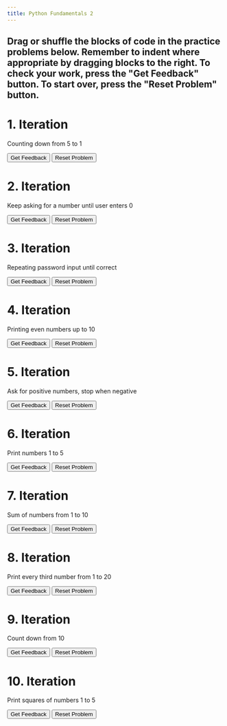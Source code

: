 ```yaml
---
title: Python Fundamentals 2
---
```

<h2>Drag or shuffle the blocks of code in the practice problems below. Remember to indent where appropriate by dragging blocks to the right.
To check your work, press the "Get Feedback" button. To start over, press the "Reset Problem" button.</h2>
<h1>1. Iteration</h1>
<p>Counting down from 5 to 1</p>
<div id="gary1-sortableTrash" class="sortable-code"></div> 
<div id="gary1-sortable" class="sortable-code"></div> 
<div style="clear:both;"></div> 
<p> 
    <input id="gary1-feedbackLink" value="Get Feedback" type="button" /> 
    <input id="gary1-newInstanceLink" value="Reset Problem" type="button" /> 
</p> 
<script type="text/javascript"> 
(function(){
  var puzzlenum = 1;
  var initial = "num = 5\n" +
    "while num > 0:\n" +
    "    print(num)\n" +
    "    num -= 1\n" +
    "print(\"Blast off!\")\n" +
    "num == 0 #distractor\n" +
    "print num #distractor";
  var parsonsPuzzle = new ParsonsWidget({
    "sortableId": "gary" + puzzlenum + "-sortable",
    "max_wrong_lines": 10,
    "grader": ParsonsWidget._graders.LineBasedGrader,
    "exec_limit": 2500,
    "can_indent": true,
    "x_indent": 50,
    "lang": "en",
    "show_feedback": true,
    "trashId": "gary" + puzzlenum + "-sortableTrash"
  });
  parsonsPuzzle.init(initial);
  parsonsPuzzle.shuffleLines();
  $("#gary" + puzzlenum + "-newInstanceLink").click(function(event){ 
      event.preventDefault(); 
      parsonsPuzzle.shuffleLines(); 
  }); 
  $("#gary" + puzzlenum + "-feedbackLink").click(function(event){ 
      event.preventDefault(); 
      parsonsPuzzle.getFeedback(); 
  }); 
})(); 
</script>

<h1>2. Iteration</h1>
<p>Keep asking for a number until user enters 0</p>
<div id="gary2-sortableTrash" class="sortable-code"></div> 
<div id="gary2-sortable" class="sortable-code"></div> 
<div style="clear:both;"></div> 
<p> 
    <input id="gary2-feedbackLink" value="Get Feedback" type="button" /> 
    <input id="gary2-newInstanceLink" value="Reset Problem" type="button" /> 
</p> 
<script type="text/javascript"> 
(function(){
  var puzzlenum = 2;
  var initial =
    "num = int(input(\"Enter a number: \"))\n" +
    "while num != 0:\n" +
    "    print(\"You entered:\", num)\n" +
    "    num = int(input(\"Enter a number: \"))\n" +
    "if num > 0: #distractor\n" +
    "print(\"Loop ended\")\n" +
    "while num = 0 #distractor";
  var parsonsPuzzle = new ParsonsWidget({
    "sortableId": "gary" + puzzlenum + "-sortable",
    "max_wrong_lines": 10,
    "grader": ParsonsWidget._graders.LineBasedGrader,
    "exec_limit": 2500,
    "can_indent": true,
    "x_indent": 50,
    "lang": "en",
    "show_feedback": true,
    "trashId": "gary" + puzzlenum + "-sortableTrash"
  });
  parsonsPuzzle.init(initial);
  parsonsPuzzle.shuffleLines();
  $("#gary" + puzzlenum + "-newInstanceLink").click(function(event){ 
      event.preventDefault(); 
      parsonsPuzzle.shuffleLines(); 
  }); 
  $("#gary" + puzzlenum + "-feedbackLink").click(function(event){ 
      event.preventDefault(); 
      parsonsPuzzle.getFeedback(); 
  }); 
})(); 
</script>

<h1>3. Iteration</h1>
<p>Repeating password input until correct</p>
<div id="gary3-sortableTrash" class="sortable-code"></div> 
<div id="gary3-sortable" class="sortable-code"></div> 
<div style="clear:both;"></div> 
<p> 
    <input id="gary3-feedbackLink" value="Get Feedback" type="button" /> 
    <input id="gary3-newInstanceLink" value="Reset Problem" type="button" /> 
</p> 
<script type="text/javascript"> 
(function(){
  var puzzlenum = 3;
  var initial =
    "password = \"python123\"\n" +
    "guess = input(\"Enter password: \")\n" +
    "while guess != password:\n" +
    "    print(\"Wrong password. Try again.\")\n" +
    "    guess = input(\"Enter password: \")\n" +
    "print(\"Access granted!\")\n" +
    "while guess = password: #distractor\n" +
    "print(\"Wrong password\") #distractor";
  var parsonsPuzzle = new ParsonsWidget({
    "sortableId": "gary" + puzzlenum + "-sortable",
    "max_wrong_lines": 10,
    "grader": ParsonsWidget._graders.LineBasedGrader,
    "exec_limit": 2500,
    "can_indent": true,
    "x_indent": 50,
    "lang": "en",
    "show_feedback": true,
    "trashId": "gary" + puzzlenum + "-sortableTrash"
  });
  parsonsPuzzle.init(initial);
  parsonsPuzzle.shuffleLines();
  $("#gary" + puzzlenum + "-newInstanceLink").click(function(event){ 
      event.preventDefault(); 
      parsonsPuzzle.shuffleLines(); 
  }); 
  $("#gary" + puzzlenum + "-feedbackLink").click(function(event){ 
      event.preventDefault(); 
      parsonsPuzzle.getFeedback(); 
  }); 
})(); 
</script>

<h1>4. Iteration</h1>
<p>Printing even numbers up to 10</p>
<div id="gary4-sortableTrash" class="sortable-code"></div> 
<div id="gary4-sortable" class="sortable-code"></div> 
<div style="clear:both;"></div> 
<p> 
    <input id="gary4-feedbackLink" value="Get Feedback" type="button" /> 
    <input id="gary4-newInstanceLink" value="Reset Problem" type="button" /> 
</p> 
<script type="text/javascript"> 
(function(){
  var puzzlenum = 4;
  var initial = 
    "num = 2\n" +
    "while num <= 10:\n" +
    "    print(num)\n" +
    "    num += 2\n" +
    "num += 3 #distractor\n" +
    "print(num) #distractor";
  var parsonsPuzzle = new ParsonsWidget({
    "sortableId": "gary" + puzzlenum + "-sortable",
    "max_wrong_lines": 10,
    "grader": ParsonsWidget._graders.LineBasedGrader,
    "exec_limit": 2500,
    "can_indent": true,
    "x_indent": 50,
    "lang": "en",
    "show_feedback": true,
    "trashId": "gary" + puzzlenum + "-sortableTrash"
  });
  parsonsPuzzle.init(initial);
  parsonsPuzzle.shuffleLines();
  $("#gary" + puzzlenum + "-newInstanceLink").click(function(event){ 
      event.preventDefault(); 
      parsonsPuzzle.shuffleLines(); 
  }); 
  $("#gary" + puzzlenum + "-feedbackLink").click(function(event){ 
      event.preventDefault(); 
      parsonsPuzzle.getFeedback(); 
  }); 
})(); 
</script>

<h1>5. Iteration</h1>
<p>Ask for positive numbers, stop when negative</p>
<div id="gary5-sortableTrash" class="sortable-code"></div> 
<div id="gary5-sortable" class="sortable-code"></div> 
<div style="clear:both;"></div> 
<p> 
    <input id="gary5-feedbackLink" value="Get Feedback" type="button" /> 
    <input id="gary5-newInstanceLink" value="Reset Problem" type="button" /> 
</p> 
<script type="text/javascript"> 
(function(){
  var puzzlenum = 5;
  var initial = "# Ask for positive numbers, stop when negative\n" +
    "num = int(input(\"Enter a positive number: \"))\n" +
    "while num >= 0:\n" +
    "    print(\"You entered:\", num)\n" +
    "    num = int(input(\"Enter a positive number: \"))\n" +
    "print(\"Negative number entered. Stopping.\")\n" +
    "num > 0 #distractor\n" +
    "while num < 0: #distractor";
  var parsonsPuzzle = new ParsonsWidget({
    "sortableId": "gary" + puzzlenum + "-sortable",
    "max_wrong_lines": 10,
    "grader": ParsonsWidget._graders.LineBasedGrader,
    "exec_limit": 2500,
    "can_indent": true,
    "x_indent": 50,
    "lang": "en",
    "show_feedback": true,
    "trashId": "gary" + puzzlenum + "-sortableTrash"
  });
  parsonsPuzzle.init(initial);
  parsonsPuzzle.shuffleLines();
  $("#gary" + puzzlenum + "-newInstanceLink").click(function(event){ 
      event.preventDefault(); 
      parsonsPuzzle.shuffleLines(); 
  }); 
  $("#gary" + puzzlenum + "-feedbackLink").click(function(event){ 
      event.preventDefault(); 
      parsonsPuzzle.getFeedback(); 
  }); 
})(); 
</script>

<h1>6. Iteration</h1>
<p>Print numbers 1 to 5</p>
<div id="gary6-sortableTrash" class="sortable-code"></div> 
<div id="gary6-sortable" class="sortable-code"></div> 
<div style="clear:both;"></div> 
<p> 
    <input id="gary6-feedbackLink" value="Get Feedback" type="button" /> 
    <input id="gary6-newInstanceLink" value="Reset Problem" type="button" /> 
</p> 
<script type="text/javascript"> 
(function(){
  var puzzlenum = 6;
  var initial = 
    "for num in range(1, 6):\n" +
    "    print(num)\n" +
    "print(\"Done!\")\n" +
    "range(6, 1) #distractor\n" +
    "for num in range 1,6: #distractor";
  var parsonsPuzzle = new ParsonsWidget({
    "sortableId": "gary" + puzzlenum + "-sortable",
    "max_wrong_lines": 10,
    "grader": ParsonsWidget._graders.LineBasedGrader,
    "exec_limit": 2500,
    "can_indent": true,
    "x_indent": 50,
    "lang": "en",
    "show_feedback": true,
    "trashId": "gary" + puzzlenum + "-sortableTrash"
  });
  parsonsPuzzle.init(initial);
  parsonsPuzzle.shuffleLines();
  $("#gary" + puzzlenum + "-newInstanceLink").click(function(event){ 
      event.preventDefault(); 
      parsonsPuzzle.shuffleLines(); 
  }); 
  $("#gary" + puzzlenum + "-feedbackLink").click(function(event){ 
      event.preventDefault(); 
      parsonsPuzzle.getFeedback(); 
  }); 
})(); 
</script>

<h1>7. Iteration</h1>
<p>Sum of numbers from 1 to 10</p>
<div id="gary7-sortableTrash" class="sortable-code"></div> 
<div id="gary7-sortable" class="sortable-code"></div> 
<div style="clear:both;"></div> 
<p> 
    <input id="gary7-feedbackLink" value="Get Feedback" type="button" /> 
    <input id="gary7-newInstanceLink" value="Reset Problem" type="button" /> 
</p> 
<script type="text/javascript"> 
(function(){
  var puzzlenum = 7;
  var initial =
    "total = 0\n" +
    "for num in range(1, 11):\n" +
    "    total += num\n" +
    "print(\"Sum:\", total)\n" +
    "total = num + total #distractor\n" +
    "for num in (1,10): #distractor";
  var parsonsPuzzle = new ParsonsWidget({
    "sortableId": "gary" + puzzlenum + "-sortable",
    "max_wrong_lines": 10,
    "grader": ParsonsWidget._graders.LineBasedGrader,
    "exec_limit": 2500,
    "can_indent": true,
    "x_indent": 50,
    "lang": "en",
    "show_feedback": true,
    "trashId": "gary" + puzzlenum + "-sortableTrash"
  });
  parsonsPuzzle.init(initial);
  parsonsPuzzle.shuffleLines();
  $("#gary" + puzzlenum + "-newInstanceLink").click(function(event){ 
      event.preventDefault(); 
      parsonsPuzzle.shuffleLines(); 
  }); 
  $("#gary" + puzzlenum + "-feedbackLink").click(function(event){ 
      event.preventDefault(); 
      parsonsPuzzle.getFeedback(); 
  }); 
})(); 
</script>

<h1>8. Iteration</h1>
<p>Print every third number from 1 to 20</p>
<div id="gary8-sortableTrash" class="sortable-code"></div> 
<div id="gary8-sortable" class="sortable-code"></div> 
<div style="clear:both;"></div> 
<p> 
    <input id="gary8-feedbackLink" value="Get Feedback" type="button" /> 
    <input id="gary8-newInstanceLink" value="Reset Problem" type="button" /> 
</p> 
<script type="text/javascript"> 
(function(){
  var puzzlenum = 8;
  var initial = 
    "for num in range(1, 21, 3):\n" +
    "    print(num)\n" +
    "print(\"Sequence complete.\")\n" +
    "range(1,20,2) #distractor\n" +
    "for num range(1,21,3): #distractor";
  var parsonsPuzzle = new ParsonsWidget({
    "sortableId": "gary" + puzzlenum + "-sortable",
    "max_wrong_lines": 10,
    "grader": ParsonsWidget._graders.LineBasedGrader,
    "exec_limit": 2500,
    "can_indent": true,
    "x_indent": 50,
    "lang": "en",
    "show_feedback": true,
    "trashId": "gary" + puzzlenum + "-sortableTrash"
  });
  parsonsPuzzle.init(initial);
  parsonsPuzzle.shuffleLines();
  $("#gary" + puzzlenum + "-newInstanceLink").click(function(event){ 
      event.preventDefault(); 
      parsonsPuzzle.shuffleLines(); 
  }); 
  $("#gary" + puzzlenum + "-feedbackLink").click(function(event){ 
      event.preventDefault(); 
      parsonsPuzzle.getFeedback(); 
  }); 
})(); 
</script>

<h1>9. Iteration</h1>
<p>Count down from 10</p>
<div id="gary9-sortableTrash" class="sortable-code"></div> 
<div id="gary9-sortable" class="sortable-code"></div> 
<div style="clear:both;"></div> 
<p> 
    <input id="gary9-feedbackLink" value="Get Feedback" type="button" /> 
    <input id="gary9-newInstanceLink" value="Reset Problem" type="button" /> 
</p> 
<script type="text/javascript"> 
(function(){
  var puzzlenum = 9;
  var initial = 
    "for num in range(10, 0, -1):\n" +
    "    print(num)\n" +
    "print(\"Liftoff!\")\n" +
    "for num in range(0,10,-1): #distractor\n" +
    "print(num) = #distractor";
  var parsonsPuzzle = new ParsonsWidget({
    "sortableId": "gary" + puzzlenum + "-sortable",
    "max_wrong_lines": 10,
    "grader": ParsonsWidget._graders.LineBasedGrader,
    "exec_limit": 2500,
    "can_indent": true,
    "x_indent": 50,
    "lang": "en",
    "show_feedback": true,
    "trashId": "gary" + puzzlenum + "-sortableTrash"
  });
  parsonsPuzzle.init(initial);
  parsonsPuzzle.shuffleLines();
  $("#gary" + puzzlenum + "-newInstanceLink").click(function(event){ 
      event.preventDefault(); 
      parsonsPuzzle.shuffleLines(); 
  }); 
  $("#gary" + puzzlenum + "-feedbackLink").click(function(event){ 
      event.preventDefault(); 
      parsonsPuzzle.getFeedback(); 
  }); 
})(); 
</script>

<h1>10. Iteration</h1>
<p>Print squares of numbers 1 to 5</p>
<div id="gary10-sortableTrash" class="sortable-code"></div> 
<div id="gary10-sortable" class="sortable-code"></div> 
<div style="clear:both;"></div> 
<p> 
    <input id="gary10-feedbackLink" value="Get Feedback" type="button" /> 
    <input id="gary10-newInstanceLink" value="Reset Problem" type="button" /> 
</p> 
<script type="text/javascript"> 
(function(){
  var puzzlenum = 10;
  var initial = 
    "for num in range(1, 6):\n" +
    "    print(num ** 2)\n" +
    "print(\"All squares printed!\")\n" +
    "num ** 3 #distractor\n" +
    "for num range(1,6): #distractor";
  var parsonsPuzzle = new ParsonsWidget({
    "sortableId": "gary" + puzzlenum + "-sortable",
    "max_wrong_lines": 10,
    "grader": ParsonsWidget._graders.LineBasedGrader,
    "exec_limit": 2500,
    "can_indent": true,
    "x_indent": 50,
    "lang": "en",
    "show_feedback": true,
    "trashId": "gary" + puzzlenum + "-sortableTrash"
  });
  parsonsPuzzle.init(initial);
  parsonsPuzzle.shuffleLines();
  $("#gary" + puzzlenum + "-newInstanceLink").click(function(event){ 
      event.preventDefault(); 
      parsonsPuzzle.shuffleLines(); 
  }); 
  $("#gary" + puzzlenum + "-feedbackLink").click(function(event){ 
      event.preventDefault(); 
      parsonsPuzzle.getFeedback(); 
  }); 
})(); 
</script>
